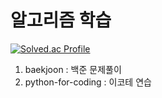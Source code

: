 # 알고리즘 학습
[![Solved.ac Profile](http://mazassumnida.wtf/api/v2/generate_badge?boj=reozt599)](https://solved.ac/reozt599/)

1. baekjoon : 백준 문제풀이
2. python-for-coding : 이코테 연습
